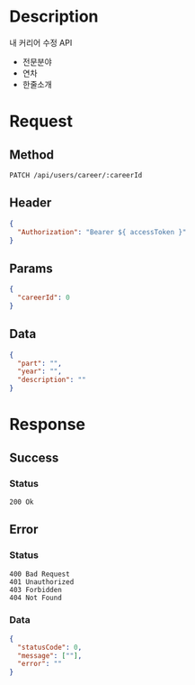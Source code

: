 # Description

내 커리어 수정 API

- 전문분야
- 연차
- 한줄소개

# Request

## Method

```
PATCH /api/users/career/:careerId
```

## Header

```json
{
  "Authorization": "Bearer ${ accessToken }"
}
```

## Params

```json
{
  "careerId": 0
}
```

## Data

```json
{
  "part": "",
  "year": "",
  "description": ""
}
```

# Response

## Success

### Status

```
200 Ok
```

## Error

### Status

```
400 Bad Request
401 Unauthorized
403 Forbidden
404 Not Found
```

### Data

```json
{
  "statusCode": 0,
  "message": [""],
  "error": ""
}
```
